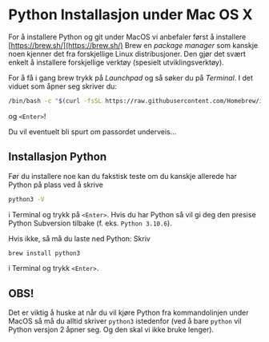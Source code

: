 # Python Installasjon under Mac OS X

For å installere Python og git under MacOS vi anbefaler først å installere [https://brew.sh/](https://brew.sh/)
Brew en _package manager_ som kanskje noen kjenner det fra forskjellige Linux distribusjoner.
Den gjør det svært enkelt å installere forskjellige verktøy (spesielt utviklingsverktøy).

For å få i gang brew trykk på _Launchpad_ og så søker du på _Terminal_.
I det viduet som åpner seg skriver du:
```bash
/bin/bash -c "$(curl -fsSL https://raw.githubusercontent.com/Homebrew/install/HEAD/install.sh)"
```
og `<Enter>`!

Du vil eventuelt bli spurt om passordet underveis...

## Installasjon Python

Før du installere noe kan du fakstisk teste om du kanskje allerede har Python på plass ved å skrive
```bash
python3 -V
```
i Terminal og trykk på `<Enter>`. Hvis du har Python så vil gi deg den presise Python Subversion tilbake (f. eks. `Python 3.10.6`). 

Hvis ikke, så må du laste ned Python:
Skriv 
```bash
brew install python3
```
i Terminal og trykk `<Enter>`. 

## OBS!

Det er viktig å huske at når du vil kjøre Python fra kommandolinjen under MacOS så må du alltid skriver `python3` istedenfor (ved å bare `python` vil Python versjon 2 åpner seg. Og den skal vi ikke bruke lenger).


